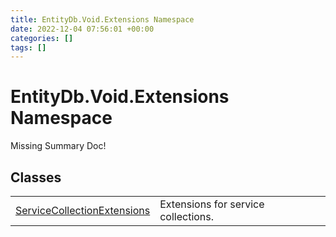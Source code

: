 ```yaml
---
title: EntityDb.Void.Extensions Namespace
date: 2022-12-04 07:56:01 +00:00
categories: []
tags: []
---
```


# EntityDb.Void.Extensions Namespace
Missing Summary Doc!
## Classes
<table><tr><td><a href='dotnet./entitydb.void.extensions.servicecollectionextensions'>ServiceCollectionExtensions</a></td><td>
Extensions for service collections.
</td></tr></table>
